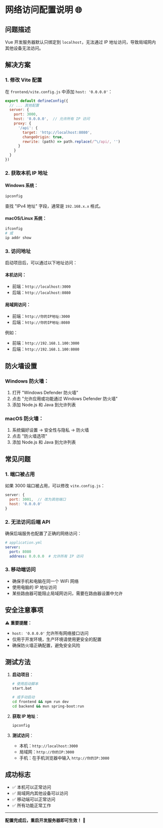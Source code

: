 # 网络访问配置说明 🌐

## 问题描述
Vue 开发服务器默认只绑定到 `localhost`，无法通过 IP 地址访问，导致局域网内其他设备无法访问。

## 解决方案

### 1. 修改 Vite 配置
在 `frontend/vite.config.js` 中添加 `host: '0.0.0.0'`：

```javascript
export default defineConfig({
  // ... 其他配置
  server: {
    port: 3000,
    host: '0.0.0.0',  // 允许所有 IP 访问
    proxy: {
      '/api': {
        target: 'http://localhost:8080',
        changeOrigin: true,
        rewrite: (path) => path.replace(/^\/api/, '')
      }
    }
  }
})
```

### 2. 获取本机 IP 地址

#### Windows 系统：
```cmd
ipconfig
```
查找 "IPv4 地址" 字段，通常是 `192.168.x.x` 格式。

#### macOS/Linux 系统：
```bash
ifconfig
# 或
ip addr show
```

### 3. 访问地址

启动项目后，可以通过以下地址访问：

#### 本机访问：
- 前端：`http://localhost:3000`
- 后端：`http://localhost:8080`

#### 局域网访问：
- 前端：`http://你的IP地址:3000`
- 后端：`http://你的IP地址:8080`

例如：
- 前端：`http://192.168.1.100:3000`
- 后端：`http://192.168.1.100:8080`

## 防火墙设置

### Windows 防火墙：
1. 打开 "Windows Defender 防火墙"
2. 点击 "允许应用或功能通过 Windows Defender 防火墙"
3. 添加 Node.js 和 Java 到允许列表

### macOS 防火墙：
1. 系统偏好设置 → 安全性与隐私 → 防火墙
2. 点击 "防火墙选项"
3. 添加 Node.js 和 Java 到允许列表

## 常见问题

### 1. 端口被占用
如果 3000 端口被占用，可以修改 `vite.config.js`：
```javascript
server: {
  port: 3001,  // 改为其他端口
  host: '0.0.0.0'
}
```

### 2. 无法访问后端 API
确保后端服务也配置了正确的网络访问：
```yaml
# application.yml
server:
  port: 8080
  address: 0.0.0.0  # 允许所有 IP 访问
```

### 3. 移动端访问
- 确保手机和电脑在同一个 WiFi 网络
- 使用电脑的 IP 地址访问
- 某些路由器可能阻止局域网访问，需要在路由器设置中允许

## 安全注意事项

⚠️ **重要提醒：**
- `host: '0.0.0.0'` 允许所有网络接口访问
- 仅用于开发环境，生产环境请使用更安全的配置
- 确保防火墙正确配置，避免安全风险

## 测试方法

1. **启动项目**：
   ```bash
   # 使用启动脚本
   start.bat
   
   # 或手动启动
   cd frontend && npm run dev
   cd backend && mvn spring-boot:run
   ```

2. **获取 IP 地址**：
   ```cmd
   ipconfig
   ```

3. **测试访问**：
   - 本机：`http://localhost:3000`
   - 局域网：`http://你的IP:3000`
   - 手机：在手机浏览器中输入 `http://你的IP:3000`

## 成功标志

- ✅ 本机可以正常访问
- ✅ 局域网内其他设备可以访问
- ✅ 移动端可以正常访问
- ✅ 所有功能正常工作

---

**配置完成后，重启开发服务器即可生效！** 🎉 